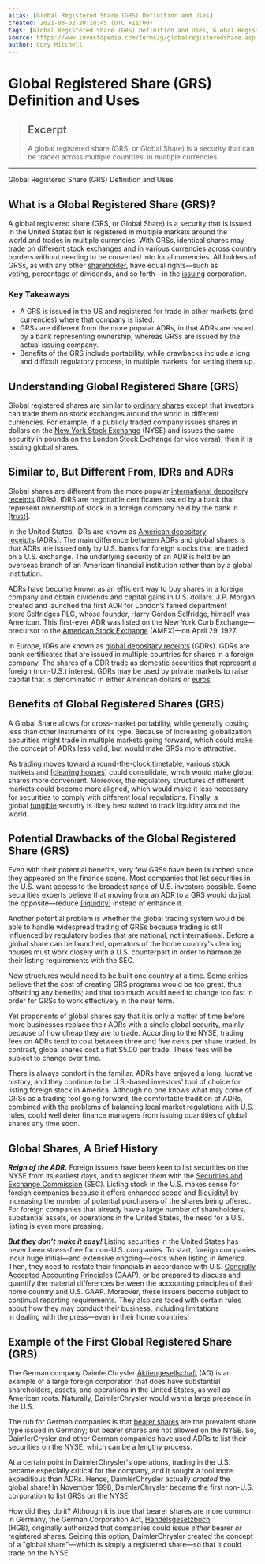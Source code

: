 ```yaml
---
alias: [Global Registered Share (GRS) Definition and Uses]
created: 2021-03-02T20:18:45 (UTC +11:00)
tags: [Global Registered Share (GRS) Definition and Uses, Global Registered Share (GRS) Definition and Uses]
source: https://www.investopedia.com/terms/g/globalregisteredshare.asp
author: Cory Mitchell
---
```


# Global Registered Share (GRS) Definition and Uses

> ## Excerpt
> A global registered share (GRS, or Global Share) is a security that can be traded across multiple countries, in multiple currencies.

---

Global Registered Share (GRS) Definition and Uses
## What is a Global Registered Share (GRS)?

A global registered share (GRS, or Global Share) is a security that is issued in the United States but is registered in multiple markets around the world and trades in multiple currencies. With GRSs, identical shares may trade on different stock exchanges and in various currencies across country borders without needing to be converted into local currencies. All holders of GRSs, as with any other [shareholder](https://www.investopedia.com/terms/s/shareholder.asp), have equal rights—such as voting, percentage of dividends, and so forth—in the [issuing](https://www.investopedia.com/terms/i/issuer.asp) corporation.

### Key Takeaways

-   A GRS is issued in the US and registered for trade in other markets (and currencies) where that company is listed.
-   GRSs are different from the more popular ADRs, in that ADRs are issued by a bank representing ownership, whereas GRSs are issued by the actual issuing company.
-   Benefits of the GRS include portability, while drawbacks include a long and difficult regulatory process, in multiple markets, for setting them up.

## Understanding Global Registered Share (GRS)

Global registered shares are similar to [ordinary shares](https://www.investopedia.com/terms/o/ordinaryshares.asp) except that investors can trade them on stock exchanges around the world in different currencies. For example, if a publicly traded company issues shares in dollars on the [New York Stock Exchange](https://www.investopedia.com/terms/n/nyse.asp) (NYSE) and issues the same security in pounds on the London Stock Exchange (or vice versa), then it is issuing global shares.

## Similar to, But Different From, IDRs and ADRs

Global shares are different from the more popular [international depository receipts](https://www.investopedia.com/terms/i/idr.asp) (IDRs). IDRS are negotiable certificates issued by a bank that represent ownership of stock in a foreign company held by the bank in [[trust]](https://www.investopedia.com/terms/t/trust.asp).

In the United States, IDRs are known as [American depository receipts](https://www.investopedia.com/terms/a/adr.asp) (ADRs). The main difference between ADRs and global shares is that ADRs are issued only by U.S. banks for foreign stocks that are traded on a U.S. exchange. The underlying security of an ADR is held by an overseas branch of an American financial institution rather than by a global institution.

ADRs have become known as an efficient way to buy shares in a foreign company and obtain dividends and capital gains in U.S. dollars. J.P. Morgan created and launched the first ADR for London’s famed department store Selfridges PLC, whose founder, Harry Gordon Selfridge, himself was American. This first-ever ADR was listed on the New York Curb Exchange—precursor to the [American Stock Exchange](https://www.investopedia.com/terms/a/amex.asp) (AMEX)—on April 29, 1927.

In Europe, IDRs are known as [global depositary receipts](https://www.investopedia.com/terms/g/gdr.asp) (GDRs). GDRs are bank certificates that are issued in multiple countries for shares in a foreign company. The shares of a GDR trade as domestic securities that represent a foreign (non-U.S.) interest. GDRs may be used by private markets to raise capital that is denominated in either American dollars or [euros](https://www.investopedia.com/terms/e/euro.asp).

## Benefits of Global Registered Shares (GRS)

A Global Share allows for cross-market portability, while generally costing less than other instruments of its type. Because of increasing globalization, securities might trade in multiple markets going forward, which could make the concept of ADRs less valid, but would make GRSs more attractive.

As trading moves toward a round-the-clock timetable, various stock markets and [[clearing houses]](https://www.investopedia.com/terms/c/clearinghouse.asp) could consolidate, which would make global shares more convenient. Moreover, the regulatory structures of different markets could become more aligned, which would make it less necessary for securities to comply with different local regulations. Finally, a global [fungible](https://www.investopedia.com/terms/f/fungibles.asp) security is likely best suited to track liquidity around the world.

## Potential Drawbacks of the Global Registered Share (GRS)

Even with their potential benefits, very few GRSs have been launched since they appeared on the finance scene. Most companies that list securities in the U.S. want access to the broadest range of U.S. investors possible. Some securities experts believe that moving from an ADR to a GRS would do just the opposite—reduce [[liquidity]](https://www.investopedia.com/terms/l/liquidity.asp) instead of enhance it.

Another potential problem is whether the global trading system would be able to handle widespread trading of GRSs because trading is still influenced by regulatory bodies that are national, not international. Before a global share can be launched, operators of the home country's clearing houses must work closely with a U.S. counterpart in order to harmonize their listing requirements with the SEC.

New structures would need to be built one country at a time. Some critics believe that the cost of creating GRS programs would be too great, thus offsetting any benefits; and that too much would need to change too fast in order for GRSs to work effectively in the near term.

Yet proponents of global shares say that it is only a matter of time before more businesses replace their ADRs with a single global security, mainly because of how cheap they are to trade. According to the NYSE, trading fees on ADRs tend to cost between three and five cents per share traded. In contrast, global shares cost a flat $5.00 per trade. These fees will be subject to change over time.

There is always comfort in the familiar. ADRs have enjoyed a long, lucrative history, and they continue to be U.S.-based investors' tool of choice for listing foreign stock in America. Although no one knows what may come of GRSs as a trading tool going forward, the comfortable tradition of ADRs, combined with the problems of balancing local market regulations with U.S. rules, could well deter finance managers from issuing quantities of global shares any time soon.

## Global Shares, A Brief History

**_Reign of the ADR._** Foreign issuers have been keen to list securities on the NYSE from its earliest days, and to register them with the [Securities and Exchange Commission](https://www.investopedia.com/terms/s/sec.asp) (SEC). Listing stock in the U.S. makes sense for foreign companies because it offers enhanced scope and [[liquidity]](https://www.investopedia.com/terms/l/liquidity.asp) by increasing the number of potential purchasers of the shares being offered. For foreign companies that already have a large number of shareholders, substantial assets, or operations in the United States, the need for a U.S. listing is even more pressing.

**_But they don’t make it easy!_** Listing securities in the United States has never been stress-free for non-U.S. companies. To start, foreign companies incur huge initial—and extensive ongoing—costs when listing in America. Then, they need to restate their financials in accordance with U.S. [Generally Accepted Accounting Principles](https://www.investopedia.com/terms/g/gaap.asp) (GAAP); or be prepared to discuss and quantify the material differences between the accounting principles of their home country and U.S. GAAP. Moreover, these issuers become subject to continual reporting requirements. They also are faced with certain rules about how they may conduct their business, including limitations in dealing with the press—even in their home countries!

## Example of the First Global Registered Share (GRS)

The German company DaimlerChrysler [Aktiengesellschaft](https://www.investopedia.com/terms/a/ag-aktiengesellschaft.asp) (AG) is an example of a large foreign corporation that does have substantial shareholders, assets, and operations in the United States, as well as American roots. Naturally, DaimlerChrysler would want a large presence in the U.S.

The rub for German companies is that [bearer shares](https://www.investopedia.com/terms/b/bearer_share.asp) are the prevalent share type issued in Germany; but bearer shares are not allowed on the NYSE. So, DaimlerCrysler and other German companies have used ADRs to list their securities on the NYSE, which can be a lengthy process. 

At a certain point in DaimlerChrysler's operations, trading in the U.S. became especially critical for the company, and it sought a tool more expeditious than ADRs. Hence, DaimlerChrysler actually _created_ the global share! In November 1998, DaimlerChrysler became the first non-U.S. corporation to list GRSs on the NYSE.

How did they do it? Although it is true that bearer shares are more common in Germany, the German Corporation Act, [Handelsgesetzbuch](https://www.investopedia.com/terms/h/hgb.asp) (HGB), originally authorized that companies could issue _either_ bearer _or_ registered shares. Seizing this option, DaimlerChrysler created the concept of a "global share"—which is simply a registered share—so that it could trade on the NYSE.
